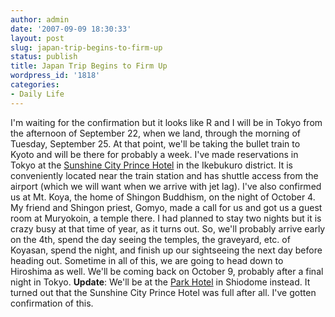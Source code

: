 ```yaml
---
author: admin
date: '2007-09-09 18:30:33'
layout: post
slug: japan-trip-begins-to-firm-up
status: publish
title: Japan Trip Begins to Firm Up
wordpress_id: '1818'
categories:
- Daily Life
---
```


I'm waiting for the confirmation but it looks like R and I will be in
Tokyo from the afternoon of September 22, when we land, through the
morning of Tuesday, September 25. At that point, we'll be taking the
bullet train to Kyoto and will be there for probably a week. I've made
reservations in Tokyo at the [Sunshine City Prince
Hotel](http://www.princehotelsjapan.com/SunshineCityPrinceHotel/index.asp)
in the Ikebukuro district. It is conveniently located near the train
station and has shuttle access from the airport (which we will want when
we arrive with jet lag). I've also confirmed us at Mt. Koya, the home of
Shingon Buddhism, on the night of October 4. My friend and Shingon
priest, Gomyo, made a call for us and got us a guest room at Muryokoin,
a temple there. I had planned to stay two nights but it is crazy busy at
that time of year, as it turns out. So, we'll probably arrive early on
the 4th, spend the day seeing the temples, the graveyard, etc. of
Koyasan, spend the night, and finish up our sightseeing the next day
before heading out. Sometime in all of this, we are going to head down
to Hiroshima as well. We'll be coming back on October 9, probably after
a final night in Tokyo. **Update**: We'll be at the [Park
Hotel](http://www.parkhoteltokyo.com) in Shiodome instead. It turned out
that the Sunshine City Prince Hotel was full after all. I've gotten
confirmation of this.
